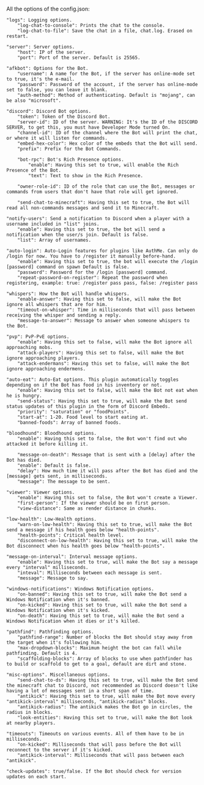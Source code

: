 All the options of the config.json:

 	"logs": Logging options.
		"log-chat-to-console": Prints the chat to the console.
		"log-chat-to-file": Save the chat in a file, chat.log. Erased on restart.
    
 	"server": Server options.
		"host": IP of the server.
		"port": Port of the server. Default is 25565.
    
	"afkbot": Options for the Bot.
		"username": A name for the Bot, if the server has online-mode set to true, it's the e-mail.
		"password": Password of the account, if the server has online-mode set to false, you can leave it blank.
		"auth-method": Method of authenticating. Default is "mojang", can be also "microsoft".
    
	"discord": Discord Bot options.
		"token": Token of the Discord Bot.
		"server-id": ID of the server. WARNING: It's the ID of the DISCORD SERVER, to get this, you must have Developer Mode turned On.
		"channel-id": ID of the channel where the Bot will print the chat, or where it will listen for commands.
		"embed-hex-color": Hex color of the embeds that the Bot will send.
		"prefix": Prefix for the Bot Commands.
    
		"bot-rpc": Bot's Rich Presence options.
			"enable": Having this set to true, will enable the Rich Presence of the Bot.
			"text": Text to show in the Rich Presence.
      
      	"owner-role-id": ID of the role that can use the Bot, messages or commands from users that don't have that role will get ignored.
      
		"send-chat-to-minecraft": Having this set to true, the Bot will read all non-commands messages and send it to Minecraft.
		
	"notify-users": Send a notification to Discord when a player with a username included in "list" joins.
		"enable": Having this set to true, the bot will send a notification when the user/s join. Default is false.
		"list": Array of usernames.
		
	"auto-login": Auto-Login features for plugins like AuthMe. Can only do /login for now. You have to /register it manually before-hand.
		"enable": Having this set to true, the bot will execute the /login [password] command on spawn Default is false.
		"password": Password for the /login [password] command.
		"repeat-password-on-register": Repeat the password when registering, example: true: /register pass pass, false: /register pass
    
	"whispers": How the Bot will handle whispers.
		"enable-answer": Having this set to false, will make the Bot ignore all whispers that are for him.
		"timeout-on-whisper": Time in milliseconds that will pass between receiving the whisper and sending a reply.
		"message-to-answer": Message to answer when someone whispers to the Bot.
    
	"pvp": PvP-PvE options.
		"enable": Having this set to false, will make the Bot ignore all approaching mobs.
		"attack-players": Having this set to false, will make the Bot ignore approaching players.
		"attack-endermans": Having this set to false, will make the Bot ignore approaching endermens.
    
	"auto-eat": Auto-Eat options. This plugin automatically toggles depending on if the Bot has food in his inventory or not.
		"enable": Having this set to false, will make the Bot not eat when he is hungry.
		"send-status": Having this set to true, will make the Bot send status updates of this plugin in the form of Discord Embeds.
		"priority": "saturation" or "foodPoints".
		"start-at": 1-20. Food level to start eating at.
		"banned-foods": Array of banned foods.
    
	"bloodhound": Bloodhound options.
		"enable": Having this set to false, the Bot won't find out who attacked it before killing it.
    
    	"message-on-death": Message that is sent with a [delay] after the Bot has died.
		"enable": Default is false.
		"delay": How much time it will pass after the Bot has died and the [message] gets sent, in milliseconds.
		"message": The message to be sent.
    
	"viewer": Viewer options.
		"enable": Having this set to false, the Bot won't create a Viewer.
		"first-person": If the viewer should be on first person.
		"view-distance": Same as render distance in chunks.
    
	"low-health": Low-Health options.
		"warn-on-low-health": Having this set to true, will make the Bot send a message if his health goes below "health-points".
		"health-points": Critical health level.
		"disconnect-on-low-health": Having this set to true, will make the Bot disconnect when his health goes below "health-points".
    
	"message-on-interval": Interval message options.
		"enable": Having this set to true, will make the Bot say a message every "interval" milliseconds.
		"inteval": Milliseconds between each message is sent.
		"message": Message to say.
    
	"windows-notifications": Windows Notification options.
		"on-banned": Having this set to true, will make the Bot send a Windows Notification when it's banned.
		"on-kicked": Having this set to true, will make the Bot send a Windows Notification when it's kicked.
		"on-death": Having this set to true, will make the Bot send a Windows Notification when it dies or it's killed.
		
	"pathfind": Pathfinding options.
		"pathfind-range": Number of blocks the Bot should stay away from the target when it's following him.
		"max-dropdown-blocks": Maximum height the bot can fall while pathfinding. Default is 4.
		"scaffolding-blocks": Array of blocks to use when pathfinder has to build or scaffold to get to a goal, default are dirt and stone.
		
	"misc-options". Miscellaneous options.
		"send-chat-to-ds": Having this set to true, will make the Bot send the minecraft chat to Discord, not recommended as Discord doesn't like having a lot of messages sent in a short span of time.
		"antikick": Having this set to true, will make the Bot move every "antikick-interval" milliseconds, "antikick-radius" blocks.
		"antikick-radius": The antikick makes the Bot go in circles, the radius in blocks.
		"look-entities": Having this set to true, will make the Bot look at nearby players.
    
	"timeouts": Timeouts on various events. All of them have to be in milliseconds.
		"on-kicked": Milliseconds that will pass before the Bot will reconnect to the server if it's kicked.
		"antikick-interval": Milliseconds that will pass between each "antikick".
    
	"check-updates": true/false. If the Bot should check for version updates on each start.
